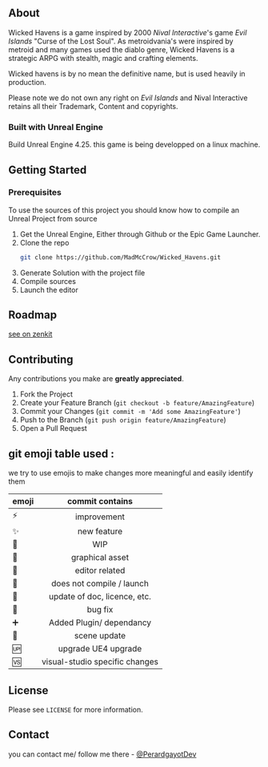 ## About

Wicked Havens is a game inspired by 2000 _Nival Interactive_'s game _Evil Islands_ "Curse of the Lost Soul". As metroidvania's were inspired by metroid and many games used the diablo genre, Wicked Havens is a strategic ARPG with stealth, magic and crafting elements.

Wicked havens is by no mean the definitive name, but is used heavily in production.

Please note we do not own any right on _Evil Islands_ and Nival Interactive retains all their Trademark, Content and copyrights. 

### Built with Unreal Engine

Build Unreal Engine 4.25. this game is being developped on a linux machine. 

## Getting Started
### Prerequisites

To use the sources of this project you should know how to compile an Unreal Project from source
1. Get the Unreal Engine, Either through Github or the Epic Game Launcher.
2. Clone the repo
   ```sh
   git clone https://github.com/MadMcCrow/Wicked_Havens.git
   ```
3. Generate Solution with the project file
4. Compile sources
5. Launch the editor

## Roadmap

[see on zenkit](https://public.zenkit.com/c/B1-ZzXI4m/whvs?v=SkMmbMQLNQ&hide=filters,views,workspaceLists)

## Contributing

Any contributions you make are **greatly appreciated**.

1. Fork the Project
2. Create your Feature Branch (`git checkout -b feature/AmazingFeature`)
3. Commit your Changes (`git commit -m 'Add some AmazingFeature'`)
4. Push to the Branch (`git push origin feature/AmazingFeature`)
5. Open a Pull Request

## git emoji table used : 

we try to use emojis to make changes more meaningful and easily identify them

| emoji             | commit contains               	|
| ------------------|:-------------------------------:|
| :zap:             | improvement                   	|
| :sparkles:        | new feature                   	|
| :construction:    | WIP                           	|
| :art:             | graphical asset               	|
| :wrench:          | editor related            	   |
| :no_entry_sign:   | does not compile / launch     	|
| :page_facing_up:  | update of doc, licence, etc.  	|
| :bug:             | bug fix                       	|
| :heavy_plus_sign: | Added Plugin/ dependancy        |
| :leaves:          | scene update                  	|
| :up:              | upgrade UE4 upgrade          	|
| :vs:              | visual-studio specific changes  |


## License

Please see `LICENSE` for more information.

## Contact

you can contact me/ follow me there - [@PerardgayotDev](https://twitter.com/PerardgayotDev)

